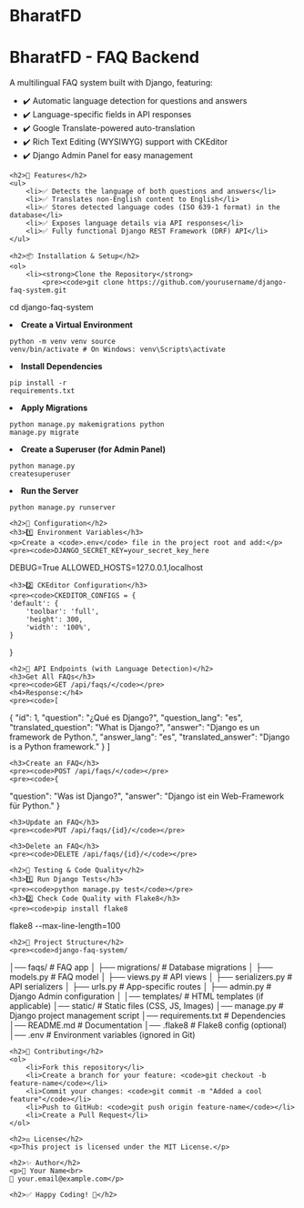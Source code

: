 # BharatFD
 <!DOCTYPE html>
<html>
<head>
    <title>BharatFD - FAQ Backend</title>
</head>
<body>
    <h1>BharatFD - FAQ Backend</h1>
    <p>A multilingual FAQ system built with Django, featuring:</p>
    <ul>
        <li>✔️ Automatic language detection for questions and answers</li>
        <li>✔️ Language-specific fields in API responses</li>
        <li>✔️ Google Translate-powered auto-translation</li>
        <li>✔️ Rich Text Editing (WYSIWYG) support with CKEditor</li>
        <li>✔️ Django Admin Panel for easy management</li>
    </ul>
    
    <h2>🚀 Features</h2>
    <ul>
        <li>✅ Detects the language of both questions and answers</li>
        <li>✅ Translates non-English content to English</li>
        <li>✅ Stores detected language codes (ISO 639-1 format) in the database</li>
        <li>✅ Exposes language details via API responses</li>
        <li>✅ Fully functional Django REST Framework (DRF) API</li>
    </ul>
    
    <h2>📦 Installation & Setup</h2>
    <ol>
        <li><strong>Clone the Repository</strong>
            <pre><code>git clone https://github.com/yourusername/django-faq-system.git
cd django-faq-system</code></pre>
        </li>
        <li><strong>Create a Virtual Environment</strong>
            <pre><code>python -m venv venv
source venv/bin/activate  # On Windows: venv\Scripts\activate</code></pre>
        </li>
        <li><strong>Install Dependencies</strong>
            <pre><code>pip install -r requirements.txt</code></pre>
        </li>
        <li><strong>Apply Migrations</strong>
            <pre><code>python manage.py makemigrations
python manage.py migrate</code></pre>
        </li>
        <li><strong>Create a Superuser (for Admin Panel)</strong>
            <pre><code>python manage.py createsuperuser</code></pre>
        </li>
        <li><strong>Run the Server</strong>
            <pre><code>python manage.py runserver</code></pre>
        </li>
    </ol>
    
    <h2>🔧 Configuration</h2>
    <h3>1️⃣ Environment Variables</h3>
    <p>Create a <code>.env</code> file in the project root and add:</p>
    <pre><code>DJANGO_SECRET_KEY=your_secret_key_here
DEBUG=True
ALLOWED_HOSTS=127.0.0.1,localhost</code></pre>
    
    <h3>2️⃣ CKEditor Configuration</h3>
    <pre><code>CKEDITOR_CONFIGS = {
    'default': {
        'toolbar': 'full',
        'height': 300,
        'width': '100%',
    }
}</code></pre>
    
    <h2>🎯 API Endpoints (with Language Detection)</h2>
    <h3>Get All FAQs</h3>
    <pre><code>GET /api/faqs/</code></pre>
    <h4>Response:</h4>
    <pre><code>[
  {
    "id": 1,
    "question": "¿Qué es Django?",
    "question_lang": "es",
    "translated_question": "What is Django?",
    "answer": "Django es un framework de Python.",
    "answer_lang": "es",
    "translated_answer": "Django is a Python framework."
  }
]</code></pre>
    
    <h3>Create an FAQ</h3>
    <pre><code>POST /api/faqs/</code></pre>
    <pre><code>{
  "question": "Was ist Django?",
  "answer": "Django ist ein Web-Framework für Python."
}</code></pre>
    
    <h3>Update an FAQ</h3>
    <pre><code>PUT /api/faqs/{id}/</code></pre>
    
    <h3>Delete an FAQ</h3>
    <pre><code>DELETE /api/faqs/{id}/</code></pre>
    
    <h2>🧪 Testing & Code Quality</h2>
    <h3>1️⃣ Run Django Tests</h3>
    <pre><code>python manage.py test</code></pre>
    <h3>2️⃣ Check Code Quality with Flake8</h3>
    <pre><code>pip install flake8
flake8 --max-line-length=100</code></pre>
    
    <h2>📜 Project Structure</h2>
    <pre><code>django-faq-system/
│── faqs/                     # FAQ app
│   ├── migrations/           # Database migrations
│   ├── models.py             # FAQ model
│   ├── views.py              # API views
│   ├── serializers.py        # API serializers
│   ├── urls.py               # App-specific routes
│   ├── admin.py              # Django Admin configuration
│
│── templates/                # HTML templates (if applicable)
│── static/                   # Static files (CSS, JS, Images)
│── manage.py                 # Django project management script
│── requirements.txt          # Dependencies
│── README.md                 # Documentation
│── .flake8                   # Flake8 config (optional)
│── .env                      # Environment variables (ignored in Git)</code></pre>
    
    <h2>🤝 Contributing</h2>
    <ol>
        <li>Fork this repository</li>
        <li>Create a branch for your feature: <code>git checkout -b feature-name</code></li>
        <li>Commit your changes: <code>git commit -m "Added a cool feature"</code></li>
        <li>Push to GitHub: <code>git push origin feature-name</code></li>
        <li>Create a Pull Request</li>
    </ol>
    
    <h2>⚖️ License</h2>
    <p>This project is licensed under the MIT License.</p>
    
    <h2>✨ Author</h2>
    <p>👤 Your Name<br>
    📧 your.email@example.com</p>
    
    <h2>✅ Happy Coding! 🚀</h2>
</body>
</html>

